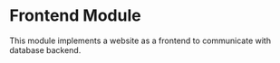 # Frontend Module

This module implements a website as a frontend to communicate with database backend.